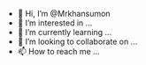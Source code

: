 - 👋 Hi, I’m @Mrkhansumon
- 👀 I’m interested in ...
- 🌱 I’m currently learning ...
- 💞️ I’m looking to collaborate on ...
- 📫 How to reach me ...

<!---
Mrkhansumon/Mrkhansumon is a ✨ special ✨ repository because its `README.md` (this file) appears on your GitHub profile.
You can click the Preview link to take a look at your changes.
--->
